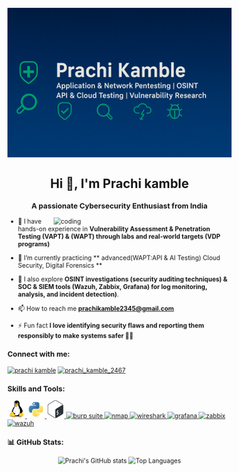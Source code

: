 <p align="center">
  <img src="./banner.png" alt="Prachi Kamble — Cybersecurity Enthusiast" width="1200" />
</p>

<h1 align="center">Hi 👋, I'm Prachi kamble</h1>
<h3 align="center">A passionate Cybersecurity Enthusiast from India</h3>

<img align="right" alt="coding" width="400" src="https://media.tenor.com/S59bPkT0pqcAAAAC/programming.gif">
 

- 🔭 I have hands-on experience in **Vulnerability Assessment & Penetration Testing (VAPT) & (WAPT) through labs and real-world targets (VDP programs)**  

- 🌱 I’m currently practicing ** advanced(WAPT:API & AI Testing) Cloud Security, Digital Forensics **
  
- 🔎 I also explore **OSINT investigations (security auditing techniques) & SOC & SIEM tools (Wazuh, Zabbix, Grafana) for log monitoring, analysis, and incident detection)**.
    
- 📫 How to reach me **prachikamble2345@gmail.com**

- ⚡ Fun fact **I love identifying security flaws and reporting them responsibly to make systems safer 🙂🧐**

<h3 align="left">Connect with me:</h3>
<p align="left">
<a href="https://linkedin.com/in/prachi kamble" target="blank"><img align="center" src="https://raw.githubusercontent.com/rahuldkjain/github-profile-readme-generator/master/src/images/icons/Social/linked-in-alt.svg" alt="prachi kamble" height="30" width="40" /></a>
<a href="https://instagram.com/prachi_kamble_2467" target="blank"><img align="center" src="https://raw.githubusercontent.com/rahuldkjain/github-profile-readme-generator/master/src/images/icons/Social/instagram.svg" alt="prachi_kamble_2467" height="30" width="40" /></a>
</p>

<h3 align="left">Skills and Tools:</h3>
<p align="left">   <a href="https://www.linux.org/" target="_blank" rel="noreferrer"> 
    <img src="https://raw.githubusercontent.com/devicons/devicon/master/icons/linux/linux-original.svg" alt="linux" width="40" height="40"/> 
  </a> <a href="https://www.python.org" target="_blank" rel="noreferrer"> 
    <img src="https://raw.githubusercontent.com/devicons/devicon/master/icons/python/python-original.svg" alt="python" width="40" height="40"/> 
  </a>  <a href="https://www.gnu.org/software/bash/" target="_blank" rel="noreferrer"> 
    <img src="https://raw.githubusercontent.com/devicons/devicon/master/icons/bash/bash-original.svg" alt="bash" width="40" height="40"/> 
  </a>  <a href="https://portswigger.net/burp" target="_blank" rel="noreferrer"> 
    <img src="https://img.icons8.com/color/48/000000/burp-suite.png" alt="burp suite" width="40" height="40"/> 
  </a>  <a href="https://nmap.org/" target="_blank" rel="noreferrer"> 
    <img src="https://img.icons8.com/external-flat-juicy-fish/60/external-nmap-hacking-flat-flat-juicy-fish.png" alt="nmap" width="40" height="40"/> 
  </a> <a href="https://www.wireshark.org/" target="_blank" rel="noreferrer"> 
    <img src="https://img.icons8.com/color/48/wireshark.png" alt="wireshark" width="40" height="40"/> 
  </a> <a href="https://grafana.com/" target="_blank" rel="noreferrer"> 
    <img src="https://www.vectorlogo.zone/logos/grafana/grafana-icon.svg" alt="grafana" width="40" height="40"/> 
  </a> <a href="https://www.zabbix.com/" target="_blank" rel="noreferrer"> 
    <img src="https://assets.zabbix.com/img/logo/zabbix_icon.svg" alt="zabbix" width="40" height="40"/> 
  </a> <a href="https://wazuh.com/" target="_blank" rel="noreferrer"> 
    <img src="https://wazuh.com/uploads/2021/01/wazuh_icon_blue.svg" alt="wazuh" width="40" height="40"/> 
  </a> 
</p>

<h3 align="left">📊 GitHub Stats:</h3>
<p align="center">
  <img src="https://github-readme-stats.vercel.app/api?username=prachikamble914&show_icons=true&theme=radical" alt="Prachi's GitHub stats" height="180"/>
  <img src="https://github-readme-stats.vercel.app/api/top-langs/?username=prachikamble914&layout=compact&theme=radical" alt="Top Languages" height="180"/>
</p>
